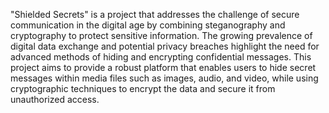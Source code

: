 "Shielded Secrets" is a project that addresses the challenge of secure communication in the digital age by combining steganography and cryptography to protect sensitive information. The growing prevalence of digital data exchange and potential privacy breaches highlight the need for advanced methods of hiding and encrypting confidential messages. This project aims to provide a robust platform that enables users to hide secret messages within media files such as images, audio, and video, while using cryptographic techniques to encrypt the data and secure it from unauthorized access.
